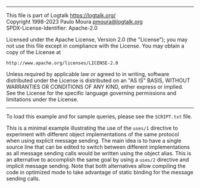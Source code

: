 ________________________________________________________________________

This file is part of Logtalk <https://logtalk.org/>  
Copyright 1998-2023 Paulo Moura <pmoura@logtalk.org>  
SPDX-License-Identifier: Apache-2.0

Licensed under the Apache License, Version 2.0 (the "License");
you may not use this file except in compliance with the License.
You may obtain a copy of the License at

    http://www.apache.org/licenses/LICENSE-2.0

Unless required by applicable law or agreed to in writing, software
distributed under the License is distributed on an "AS IS" BASIS,
WITHOUT WARRANTIES OR CONDITIONS OF ANY KIND, either express or implied.
See the License for the specific language governing permissions and
limitations under the License.
________________________________________________________________________


To load this example and for sample queries, please see the `SCRIPT.txt`
file.

This is a minimal example illustrating the use of the `uses/1` directive
to experiment with different object implementations of the same protocol
when using explicit message sending. The main idea is to have a single
source line that can be edited to switch between different implementations
as all message sending calls would be written using the object alias.
This is an alternative to accomplish the same goal by using a `uses/2`
directive and implicit message sending. Note that both alternatives allow
compiling the code in optimized mode to take advantage of static binding
for the message sending calls.
